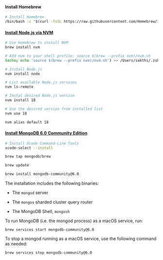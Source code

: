 #### Install Homebrew

```sh
# Install Homebrew
/bin/bash -c "$(curl -fsSL https://raw.githubusercontent.com/Homebrew/install/master/install.sh)"
```

#### [Install Node.js via NVM](https://collabnix.com/how-to-install-and-configure-nvm-on-mac-os/)

```sh
# Use Homebrew to install NVM
brew install nvm

# Add nvm to your shell profile: source $(brew --prefix nvm)/nvm.sh
(echo; echo 'source $(brew --prefix nvm)/nvm.sh') >> /Users/sakthi/.zshrc

# Install Node.js
nvm install node

# List available Node.js versions
nvm ls-remote

# Instal desired Node.js version
nvm install 18

# Use the desired version from installed list
nvm use 18

nvm alias default 18

````

#### [Install MongoDB 6.0 Community Edition](https://www.mongodb.com/docs/manual/tutorial/install-mongodb-on-os-x/)

```sh
# Install Xcode Command-Line Tools
xcode-select --install

brew tap mongodb/brew

brew update

brew install mongodb-community@6.0
```

The installation includes the following binaries:

- The `mongod` server

- The `mongos` sharded cluster query router

- The MongoDB Shell, `mongosh`

To run MongoDB (i.e. the mongod process) as a macOS service, run:

`brew services start mongodb-community@6.0`

To stop a mongod running as a macOS service, use the following command as needed:

`brew services stop mongodb-community@6.0`

